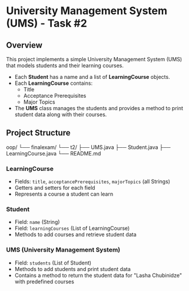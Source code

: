 # University Management System (UMS) - Task #2

## Overview

This project implements a simple University Management System (UMS) that models students and their learning courses.

- Each **Student** has a name and a list of **LearningCourse** objects.
- Each **LearningCourse** contains:
  - Title
  - Acceptance Prerequisites
  - Major Topics
- The **UMS** class manages the students and provides a method to print student data along with their courses.

## Project Structure

oop/
└── finalexam/
└── t2/
├── UMS.java
├── Student.java
├── LearningCourse.java
└── README.md

### LearningCourse

- Fields: `title`, `acceptancePrerequisites`, `majorTopics` (all Strings)
- Getters and setters for each field
- Represents a course a student can learn

### Student

- Field: `name` (String)
- Field: `learningCourses` (List of LearningCourse)
- Methods to add courses and retrieve student data

### UMS (University Management System)

- Field: `students` (List of Student)
- Methods to add students and print student data
- Contains a method to return the student data for "Lasha Chubinidze" with predefined courses
